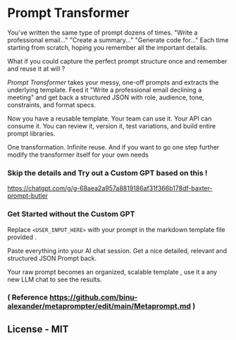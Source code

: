 # Prompt Transformer

You've written the same type of prompt dozens of times. "Write a professional email..." "Create a summary..." "Generate code for..." Each time starting from scratch, hoping you remember all the important details.

What if you could capture the perfect prompt structure once and remember and reuse it at will ?

_Prompt Transformer_ takes your messy, one-off prompts and extracts the underlying template. Feed it "Write a professional email declining a meeting" and get back a structured JSON with role, audience, tone, constraints, and format specs.

Now you have a reusable template. Your team can use it. Your API can consume it. You can review it, version it, test variations, and build entire prompt libraries.

One transformation. Infinite reuse. And if you want to go one step further modify the transformer itself for your own needs 

### Skip the details and Try out a Custom GPT based on this !
https://chatgpt.com/g/g-68aea2a957a8819186af31f366b178df-baxter-prompt-butler


### Get Started without the Custom GPT 
Replace `<USER_INPUT_HERE>` with your prompt in the markdown template file provided . 

Paste everything into your AI chat session. Get a nice detailed, relevant and  structured JSON Prompt back.

Your raw prompt becomes an organized, scalable template , use it a any new LLM chat to see the results.



### ( Reference  https://github.com/binu-alexander/metaprompter/edit/main/Metaprompt.md )

## License - MIT
